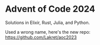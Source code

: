 # Advent of Code 2024

Solutions in Elixir, Rust, Julia, and Python.

Used a wrong name, here's the new repo: https://github.com/Lakret/aoc2023
